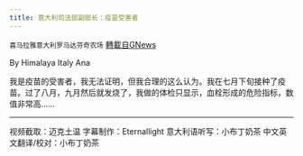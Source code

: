 ```yaml
---
title: 意大利司法部副部长：疫苗受害者
---
```

`喜马拉雅意大利罗马达芬奇农场` [轉載自GNews](https://gnews.org/zh-hans/1589778/)

By Himalaya Italy Ana

我是疫苗的受害者，我无法证明，但我合理的这么认为。我在七月下旬接种了疫苗。过了八月，九月然后就发烧了，我做的体检只显示，血栓形成的危险指标，数值非常高……



* * *

视频截取：迈克土温
字幕制作：Eternallight
意大利语听写：小布丁奶茶
中文英文翻译/校对：小布丁奶茶
